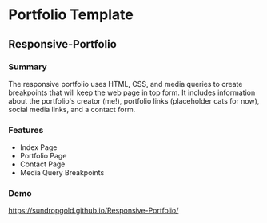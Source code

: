 # Portfolio Template
## Responsive-Portfolio

### Summary
The responsive portfolio uses HTML, CSS, and media queries to create breakpoints that will keep the web page in top form. It includes information about the portfolio's creator (me!), portfolio links (placeholder cats for now), social media links, and a contact form.

### Features
* Index Page
* Portfolio Page
* Contact Page
* Media Query Breakpoints

### Demo
https://sundropgold.github.io/Responsive-Portfolio/
